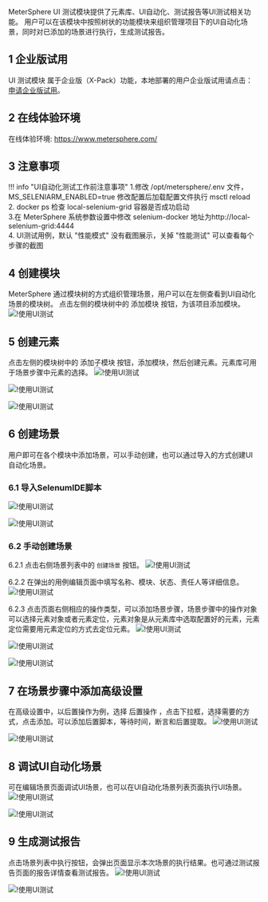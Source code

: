 MeterSphere UI 测试模块提供了元素库、UI自动化、测试报告等UI测试相关功能。 用户可以在该模块中按照树状的功能模块来组织管理项目下的UI自动化场景，同时对已添加的场景进行执行，生成测试报告。

## 1 企业版试用
UI 测试模块 属于企业版（X-Pack）功能，本地部署的用户企业版试用请点击：[申请企业版试用](../../enterprise/)。

## 2 在线体验环境
在线体验环境:
https://www.metersphere.com/

## 3 注意事项

!!! info "UI自动化测试工作前注意事项"
    1.修改 /opt/metersphere/.env 文件，MS_SELENIARM_ENABLED=true 修改配置后加载配置文件执行 msctl reload<br>
    2. docker ps 检查 local-selenium-grid 容器是否成功启动<br>
    3.在 MeterSphere 系统参数设置中修改 selenium-docker 地址为http://local-selenium-grid:4444<br>
    4. UI测试用例，默认 "性能模式" 没有截图展示，关掉 "性能测试" 可以查看每个步骤的截图

## 4 创建模块
MeterSphere 通过模块树的方式组织管理场景，用户可以在左侧查看到UI自动化场景的模块树。 点击左侧的模块树中的 添加模块 按钮，为该项目添加模块。
![!使用UI测试](../img/ui_test/使用UI测试1.png)

## 5 创建元素
点击左侧的模块树中的 添加子模块 按钮，添加模块，然后创建元素。元素库可用于场景步骤中元素的选择。
![!使用UI测试](../img/ui_test/使用UI测试2.png)

![!使用UI测试](../img/ui_test/使用UI测试3.png)

![!使用UI测试](../img/ui_test/使用UI测试4.png)

## 6 创建场景
用户即可在各个模块中添加场景，可以手动创建，也可以通过导入的方式创建UI自动化场景。

### 6.1 导入SelenumIDE脚本
![!使用UI测试](../img/ui_test/使用UI测试5.png)

![!使用UI测试](../img/ui_test/使用UI测试6.png)

### 6.2 手动创建场景
6.2.1 点击右侧场景列表中的 `创建场景` 按钮。
![!使用UI测试](../img/ui_test/使用UI测试7.png)

6.2.2 在弹出的用例编辑页面中填写名称、模块、状态、责任人等详细信息。
![!使用UI测试](../img/ui_test/使用UI测试8.png)

6.2.3 点击页面右侧相应的操作类型，可以添加场景步骤，场景步骤中的操作对象可以选择元素对象或者元素定位，元素对象是从元素库中选取配置好的元素，元素定位需要用元素定位的方式去定位元素。
![!使用UI测试](../img/ui_test/使用UI测试9.png)

![!使用UI测试](../img/ui_test/使用UI测试10.png)

![!使用UI测试](../img/ui_test/使用UI测试11.png)

## 7 在场景步骤中添加高级设置
在高级设置中，以后置操作为例，选择 后置操作 ，点击下拉框，选择需要的方式，点击添加。可以添加后置脚本，等待时间，断言和后置提取。
![!使用UI测试](../img/ui_test/使用UI测试12.png)

![!使用UI测试](../img/ui_test/使用UI测试13.png)

## 8 调试UI自动化场景
可在编辑场景页面调试UI场景，也可以在UI自动化场景列表页面执行UI场景。
![!使用UI测试](../img/ui_test/使用UI测试14.png)

![!使用UI测试](../img/ui_test/使用UI测试15.png)

## 9 生成测试报告
点击场景列表中执行按钮，会弹出页面显示本次场景的执行结果。也可通过测试报告页面的报告详情查看测试报告。
![!使用UI测试](../img/ui_test/使用UI测试16.png)

![!使用UI测试](../img/ui_test/使用UI测试17.png)